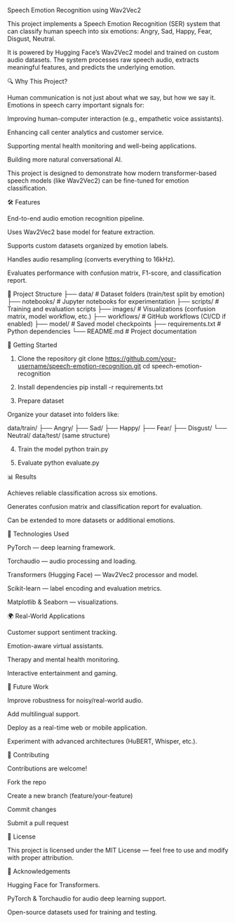 Speech Emotion Recognition using Wav2Vec2

This project implements a Speech Emotion Recognition (SER) system that can classify human speech into six emotions:
Angry, Sad, Happy, Fear, Disgust, Neutral.

It is powered by Hugging Face’s Wav2Vec2 model and trained on custom audio datasets. The system processes raw speech audio, extracts meaningful features, and predicts the underlying emotion.

🔍 Why This Project?

Human communication is not just about what we say, but how we say it. Emotions in speech carry important signals for:

Improving human-computer interaction (e.g., empathetic voice assistants).

Enhancing call center analytics and customer service.

Supporting mental health monitoring and well-being applications.

Building more natural conversational AI.

This project is designed to demonstrate how modern transformer-based speech models (like Wav2Vec2) can be fine-tuned for emotion classification.

🛠 Features

End-to-end audio emotion recognition pipeline.

Uses Wav2Vec2 base model for feature extraction.

Supports custom datasets organized by emotion labels.

Handles audio resampling (converts everything to 16kHz).

Evaluates performance with confusion matrix, F1-score, and classification report.

📂 Project Structure
├── data/                 # Dataset folders (train/test split by emotion)
├── notebooks/            # Jupyter notebooks for experimentation
├── scripts/              # Training and evaluation scripts
├── images/               # Visualizations (confusion matrix, model workflow, etc.)
├── workflows/            # GitHub workflows (CI/CD if enabled)
├── model/                # Saved model checkpoints
├── requirements.txt      # Python dependencies
└── README.md             # Project documentation

🚀 Getting Started
1. Clone the repository
git clone https://github.com/your-username/speech-emotion-recognition.git
cd speech-emotion-recognition

2. Install dependencies
pip install -r requirements.txt

3. Prepare dataset

Organize your dataset into folders like:

data/train/
    ├── Angry/
    ├── Sad/
    ├── Happy/
    ├── Fear/
    ├── Disgust/
    └── Neutral/
data/test/ (same structure)

4. Train the model
python train.py

5. Evaluate
python evaluate.py

📊 Results

Achieves reliable classification across six emotions.

Generates confusion matrix and classification report for evaluation.

Can be extended to more datasets or additional emotions.

🔧 Technologies Used

PyTorch — deep learning framework.

Torchaudio — audio processing and loading.

Transformers (Hugging Face) — Wav2Vec2 processor and model.

Scikit-learn — label encoding and evaluation metrics.

Matplotlib & Seaborn — visualizations.

🌍 Real-World Applications

Customer support sentiment tracking.

Emotion-aware virtual assistants.

Therapy and mental health monitoring.

Interactive entertainment and gaming.

📌 Future Work

Improve robustness for noisy/real-world audio.

Add multilingual support.

Deploy as a real-time web or mobile application.

Experiment with advanced architectures (HuBERT, Whisper, etc.).

🤝 Contributing

Contributions are welcome!

Fork the repo

Create a new branch (feature/your-feature)

Commit changes

Submit a pull request

📜 License

This project is licensed under the MIT License — feel free to use and modify with proper attribution.

🙌 Acknowledgements

Hugging Face for Transformers.

PyTorch & Torchaudio for audio deep learning support.

Open-source datasets used for training and testing.
